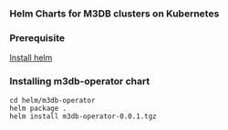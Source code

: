 ### Helm Charts for M3DB clusters on Kubernetes

### Prerequisite

[Install helm](https://docs.helm.sh/using_helm/#installing-helm)

### Installing m3db-operator chart

```
cd helm/m3db-operator
helm package . 
helm install m3db-operator-0.0.1.tgz
```


